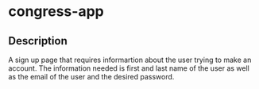 # congress-app

## Description 
A sign up page that requires informartion about the user trying to make an account. The information needed is first and last name of the user as well as the email of the user and the desired password.  
